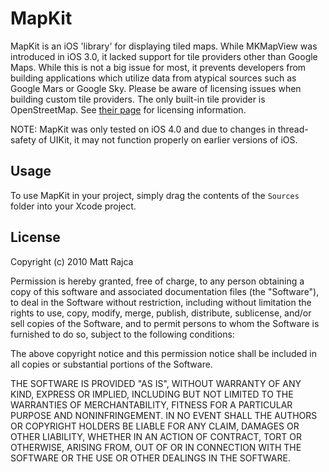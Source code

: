 MapKit
======

MapKit is an iOS 'library' for displaying tiled maps. While MKMapView was introduced in iOS 3.0, it lacked support for tile providers other than Google Maps. While this is not a big issue for most, it prevents developers from building applications which utilize data from atypical sources such as Google Mars or Google Sky. Please be aware of licensing issues when building custom tile providers. The only built-in tile provider is OpenStreetMap. See [their page](http://wiki.openstreetmap.org/wiki/OpenStreetMap_License) for licensing information.

NOTE: MapKit was only tested on iOS 4.0 and due to changes in thread-safety of UIKit, it may not function properly on earlier versions of iOS.

Usage
-----

To use MapKit in your project, simply drag the contents of the `Sources` folder into your Xcode project.

License
-------

Copyright (c) 2010 Matt Rajca

Permission is hereby granted, free of charge, to any person obtaining a copy
of this software and associated documentation files (the "Software"), to deal
in the Software without restriction, including without limitation the rights
to use, copy, modify, merge, publish, distribute, sublicense, and/or sell
copies of the Software, and to permit persons to whom the Software is
furnished to do so, subject to the following conditions:

The above copyright notice and this permission notice shall be included in
all copies or substantial portions of the Software.

THE SOFTWARE IS PROVIDED "AS IS", WITHOUT WARRANTY OF ANY KIND, EXPRESS OR
IMPLIED, INCLUDING BUT NOT LIMITED TO THE WARRANTIES OF MERCHANTABILITY,
FITNESS FOR A PARTICULAR PURPOSE AND NONINFRINGEMENT. IN NO EVENT SHALL THE
AUTHORS OR COPYRIGHT HOLDERS BE LIABLE FOR ANY CLAIM, DAMAGES OR OTHER
LIABILITY, WHETHER IN AN ACTION OF CONTRACT, TORT OR OTHERWISE, ARISING FROM,
OUT OF OR IN CONNECTION WITH THE SOFTWARE OR THE USE OR OTHER DEALINGS IN
THE SOFTWARE.
